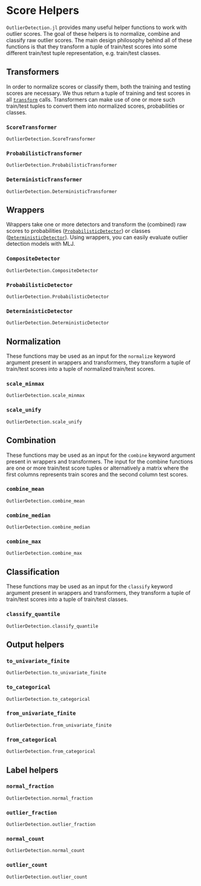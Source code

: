 # Score Helpers

`OutlierDetection.jl` provides many useful helper functions to work with outlier scores. The goal of these helpers is to normalize, combine and classify raw outlier scores. The main design philosophy behind all of these functions is that they transform a tuple of train/test scores into some different train/test tuple representation, e.g. train/test classes.

## Transformers

In order to normalize scores or classify them, both the training and testing scores are necessary. We thus return a tuple of training and test scores in all [`transform`](@ref) calls. Transformers can make use of one or more such train/test tuples to convert them into normalized scores, probabilities or classes.

### `ScoreTransformer`

```@docs
OutlierDetection.ScoreTransformer
```

### `ProbabilisticTransformer`

```@docs
OutlierDetection.ProbabilisticTransformer
```

### `DeterministicTransformer`

```@docs
OutlierDetection.DeterministicTransformer
```

## Wrappers

Wrappers take one or more detectors and transform the (combined) raw scores to probabilities ([`ProbabilisticDetector`](@ref)) or classes ([`DeterministicDetector`](@ref)). Using wrappers, you can easily evaluate outlier detection models with MLJ.

### `CompositeDetector`

```@docs
OutlierDetection.CompositeDetector
```

### `ProbabilisticDetector`

```@docs
OutlierDetection.ProbabilisticDetector
```

### `DeterministicDetector`

```@docs
OutlierDetection.DeterministicDetector
```

## Normalization

These functions may be used as an input for the `normalize` keyword argument present in wrappers and transformers, they transform a tuple of train/test scores into a tuple of normalized train/test scores.

### `scale_minmax`

```@docs
OutlierDetection.scale_minmax
```

### `scale_unify`

```@docs
OutlierDetection.scale_unify
```

## Combination

These functions may be used as an input for the `combine` keyword argument present in wrappers and transformers. The input for the combine functions are one or more train/test score tuples or alternatively a matrix where the first columns represents train scores and the second column test scores.

### `combine_mean`

```@docs
OutlierDetection.combine_mean
```

### `combine_median`

```@docs
OutlierDetection.combine_median
```

### `combine_max`

```@docs
OutlierDetection.combine_max
```

## Classification

These functions may be used as an input for the `classify` keyword argument present in wrappers and transformers, they transform a tuple of train/test scores into a tuple of train/test classes.

### `classify_quantile`

```@docs
OutlierDetection.classify_quantile
```

## Output helpers

### `to_univariate_finite`

```@docs
OutlierDetection.to_univariate_finite
```

### `to_categorical`

```@docs
OutlierDetection.to_categorical
```

### `from_univariate_finite`

```@docs
OutlierDetection.from_univariate_finite
```

### `from_categorical`

```@docs
OutlierDetection.from_categorical
```

## Label helpers

### `normal_fraction`

```@docs
OutlierDetection.normal_fraction
```

### `outlier_fraction`

```@docs
OutlierDetection.outlier_fraction
```

### `normal_count`

```@docs
OutlierDetection.normal_count
```

### `outlier_count`

```@docs
OutlierDetection.outlier_count
```
